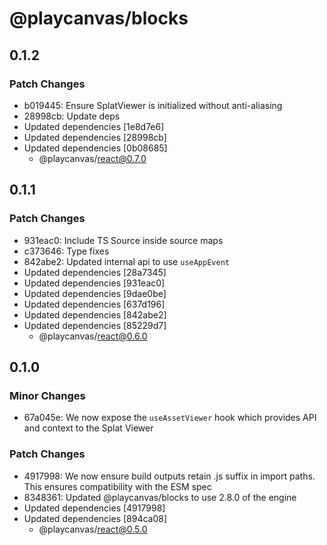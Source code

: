 # @playcanvas/blocks

## 0.1.2

### Patch Changes

- b019445: Ensure SplatViewer is initialized without anti-aliasing
- 28998cb: Update deps
- Updated dependencies [1e8d7e6]
- Updated dependencies [28998cb]
- Updated dependencies [0b08685]
  - @playcanvas/react@0.7.0

## 0.1.1

### Patch Changes

- 931eac0: Include TS Source inside source maps
- c373646: Type fixes
- 842abe2: Updated internal api to use `useAppEvent`
- Updated dependencies [28a7345]
- Updated dependencies [931eac0]
- Updated dependencies [9dae0be]
- Updated dependencies [637d196]
- Updated dependencies [842abe2]
- Updated dependencies [85229d7]
  - @playcanvas/react@0.6.0

## 0.1.0

### Minor Changes

- 67a045e: We now expose the `useAssetViewer` hook which provides API and context to the Splat Viewer

### Patch Changes

- 4917998: We now ensure build outputs retain .js suffix in import paths. This ensures compatibility with the ESM spec
- 8348361: Updated @playcanvas/blocks to use 2.8.0 of the engine
- Updated dependencies [4917998]
- Updated dependencies [894ca08]
  - @playcanvas/react@0.5.0

